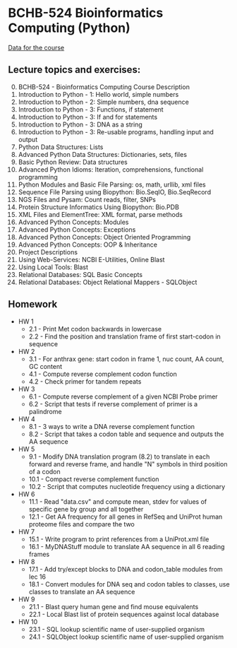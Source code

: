 # BCHB-524 Bioinformatics Computing (Python)

[Data for the course](http://edwardslab.bmcb.georgetown.edu/teaching/bchb524/2019/data/)

## Lecture topics and exercises:
00. BCHB-524 - Bioinformatics Computing Course Description
01. Introduction to Python - 1: Hello world, simple numbers
02. Introduction to Python - 2: Simple numbers, dna sequence
03. Introduction to Python - 3: Functions, if statement
04. Introduction to Python - 3: If and for statements
05. Introduction to Python - 3: DNA as a string
06. Introduction to Python - 3: Re-usable programs, handling input and output
07. Python Data Structures: Lists
08. Advanced Python Data Structures: Dictionaries, sets, files
09. Basic Python Review: Data structures
10. Advanced Python Idioms: Iteration, comprehensions, functional programming
11. Python Modules and Basic File Parsing: os, math, urllib, xml files
12. Sequence File Parsing using Biopython: Bio.SeqIO, Bio.SeqRecord
13. NGS Files and Pysam: Count reads, filter, SNPs
14. Protein Structure Informatics Using Biopython: Bio.PDB
15. XML Files and ElementTree: XML format, parse methods
16. Advanced Python Concepts: Modules
17. Advanced Python Concepts: Exceptions
18. Advanced Python Concepts: Object Oriented Programming
19. Advanced Python Concepts: OOP & Inheritance
20. Project Descriptions
21. Using Web-Services: NCBI E-Utilities, Online Blast
22. Using Local Tools: Blast
23. Relational Databases: SQL Basic Concepts
24. Relational Databases: Object Relational Mappers - SQLObject

## Homework
* HW 1
    * 2.1 - Print Met codon backwards in lowercase
    * 2.2 - Find the position and translation frame of first start-codon in sequence
* HW 2
    * 3.1 - For anthrax gene: start codon in frame 1, nuc count, AA count, GC content
    * 4.1 - Compute reverse complement codon function
    * 4.2 - Check primer for tandem repeats
* HW 3
    * 6.1 - Compute reverse complement of a given NCBI Probe primer
    * 6.2 - Script that tests if reverse complement of primer is a palindrome
* HW 4
    * 8.1 - 3 ways to write a DNA reverse complement function
    * 8.2 - Script that takes a codon table and sequence and outputs the AA sequence
* HW 5
    * 9.1 - Modify DNA translation program (8.2) to translate in each forward and reverse frame, and handle "N" symbols in third position of a codon
    * 10.1 - Compact reverse complement function
    * 10.2 - Script that computes nucleotide frequency using a dictionary
* HW 6
    * 11.1 - Read "data.csv" and compute mean, stdev for values of specific gene by group and all together
    * 12.1 - Get AA frequency for all genes in RefSeq and UniProt human proteome files and compare the two
* HW 7
    * 15.1 - Write program to print references from a UniProt.xml file
    * 16.1 - MyDNAStuff module to translate AA sequence in all 6 reading frames
* HW 8
    * 17.1 - Add try/except blocks to DNA and codon_table modules from lec 16
    * 18.1 - Convert modules for DNA seq and codon tables to classes, use classes to translate an AA sequence
* HW 9
    * 21.1 - Blast query human gene and find mouse equivalents
    * 22.1 - Local Blast list of protein sequences against local database
* HW 10
    * 23.1 - SQL lookup scientific name of user-supplied organism
    * 24.1 - SQLObject lookup scientific name of user-supplied organism
